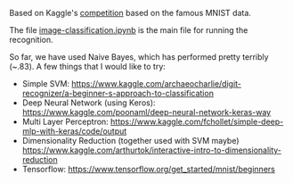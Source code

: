 Based on Kaggle's [competition](https://www.kaggle.com/c/digit-recognizer) based on the famous MNIST data.

The file [image-classification.ipynb](image-classification.ipynb) is the main file for running the recognition.

So far, we have used Naive Bayes, which has performed pretty terribly (~.83). A few things that I would like to try:
 
 - Simple SVM: https://www.kaggle.com/archaeocharlie/digit-recognizer/a-beginner-s-approach-to-classification
 - Deep Neural Network (using Keros): https://www.kaggle.com/poonaml/deep-neural-network-keras-way
 - Multi Layer Perceptron: https://www.kaggle.com/fchollet/simple-deep-mlp-with-keras/code/output
 - Dimensionality Reduction (together used with SVM maybe) https://www.kaggle.com/arthurtok/interactive-intro-to-dimensionality-reduction
 - Tensorflow: https://www.tensorflow.org/get_started/mnist/beginners